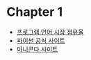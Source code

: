 # Chapter 1

* [프로그램 언어 시장 점유율](https://www.tiobe.com/tiobe-index/)
* [파이썬 공식 사이트](https://www.python.org/)
* [아니콘다 사이트](https://anaconda.org/)
